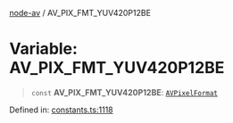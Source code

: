 [node-av](../globals.md) / AV\_PIX\_FMT\_YUV420P12BE

# Variable: AV\_PIX\_FMT\_YUV420P12BE

> `const` **AV\_PIX\_FMT\_YUV420P12BE**: [`AVPixelFormat`](../type-aliases/AVPixelFormat.md)

Defined in: [constants.ts:1118](https://github.com/seydx/av/blob/f8631fc881b394300b1479f511d55cf1c370a87f/src/constants/constants.ts#L1118)
